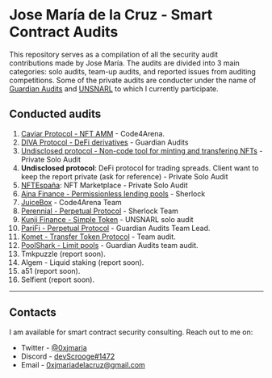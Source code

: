 # Jose María de la Cruz - Smart Contract Audits

This repository serves as a compilation of all the security audit contributions made by Jose María. The audits are divided into 3 main categories: solo audits, team-up audits, and reported issues from auditing competitions. Some of the private audits are conducter under the name of [Guardian Audits](https://twitter.com/guardianaudits) and [UNSNARL](https://twitter.com/unsnarl_secure) to which I currently participate.

## Conducted audits

1. [Caviar Protocol - NFT AMM](https://github.com/JMariadlcs/audits/blob/main/competitions/solo/CAVIAR/SUBMITTED/full-report.md) - Code4Arena.
2. [DIVA Protocol - DeFi derivatives](https://github.com/GuardianAudits/DefenderAudits/blob/main/DIVA/DivaAuditTeam7.md) - Guardian Audits
3. [Undisclosed protocol - Non-code tool for minting and transfering NFTs](https://github.com/JMariadlcs/audits/blob/main/solo/undisclosed-01.md) - Private Solo Audit
4. **Undisclosed protocol**: DeFi protocol for trading spreads. Client want to keep the report private (ask for reference) - Private Solo Audit
5. [NFTEspaña](https://github.com/JMariadlcs/audits/blob/main/solo/NFTEspa%C3%B1axScroogeAudits.md): NFT Marketplace - Private Solo Audit
6. [Ajna Finance - Permissionless lending pools](https://github.com/JMariadlcs/audits/blob/main/competitions/solo/AJNA/submitted/full-report.md) - Sherlock
7. [JuiceBox](https://github.com/JMariadlcs/audits/blob/main/competitions/solo/team/medium.md) - Code4Arena Team
8. [Perennial - Perpetual Protocol](https://github.com/sherlock-audit/2023-05-perennial-judging/issues/232) - Sherlock Team
9. [Kunji Finance - Simple Token](https://github.com/UNSNARL/audit-reports/blob/main/kunji_finance_audit_report.pdf) - UNSNARL solo audit
10. [PariFi - Perpetual Protocol](https://github.com/GuardianAudits/DefenderAudits/blob/main/PariFi/onlyOwners_PariFiAudit.md) - Guardian Audits Team Lead.
11. [Komet - Transfer Token Protocol](https://github.com/UNSNARL/audit-reports/blob/main/Dropzone_Komet_Security_Assessment.pdf) - Team audit.
12. [PoolShark - Limit pools](https://github.com/poolshark-protocol/limit/blob/master/audits/Guardian_Audits_Poolshark_Limit.pdf) - Guardian Audits team audit.
13. Tmkpuzzle (report soon).
14. Algem - Liquid staking (report soon).
15. a51 (report soon).
16. Selfient (report soon).
---

## Contacts

I am available for smart contract security consulting. Reach out to me on:

- Twitter - [@0xjmaria](https://twitter.com/0xjmaria)
- Discord - [devScrooge#1472](https://discordapp.com/users/280017699713581056)
- Email - [0xjmariadelacruz@gmail.com](mailto:0xjmariadelacruz@gmail.com)
